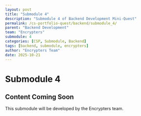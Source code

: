 ```yaml
---
layout: post
title: "Submodule 4"
description: "Submodule 4 of Backend Development Mini-Quest"
permalink: /cs-portfolio-quest/backend/submodule_4/
parent: "Backend Development"
team: "Encrypters"
submodule: 4
categories: [CSP, Submodule, Backend]
tags: [backend, submodule, encrypters]
author: "Encrypters Team"
date: 2025-10-21
---
```


# Submodule 4

## Content Coming Soon
This submodule will be developed by the Encrypters team.
